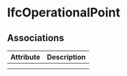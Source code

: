 IfcOperationalPoint
===================
Associations
------------
| Attribute   | Description   |
|-------------|---------------|
|             |               |
|             |               |

